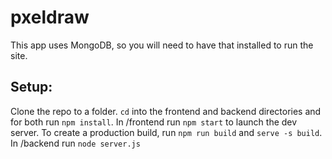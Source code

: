 # pxeldraw
This app uses MongoDB, so you will need to have that installed to run the site.
## Setup:
Clone the repo to a folder. ```cd``` into the frontend and backend directories and for both run ```npm install```.
In /frontend run ```npm start``` to launch the dev server. To create a production build, run ```npm run build``` and ```serve -s build```.
In /backend run ```node server.js```
